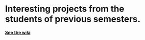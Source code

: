 # Interesting projects from the students of previous semesters.

**[See the wiki](https://github.com/msssm/interesting_projects/wiki)**
